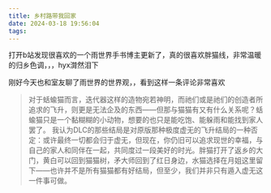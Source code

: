 ```yaml
---
title: 乡村路带我回家
date: 2024-03-18 19:56:04
tags:
---
```

打开b站发现很喜欢的一个雨世界手书博主更新了，真的很喜欢胖猫线，非常温暖的归乡色调，，，hyx潸然泪下

刚好今天也和室友聊了雨世界的世界观，，看到这样一条评论非常喜欢

>对于蛞蝓猫而言，迭代器这样的造物宛若神明，而祂们或是祂们的创造者所追求的飞升，则更是无法企及的东西——但那与猫猫有又有什么关系呢？蛞蝓猫只是一个黏糊糊的小动物，想要的也只是能吃饱、能躲雨和能找到家人罢了。
我认为DLC的那些结局是对原版那种极度虚无的飞升结局的一种否定：或许最终一切都会归于虚无，但现在，你仍旧可以追求现世的幸福，与自己的家人和同伴在一起，共同度过一段美好的时光。胖猫打开了返乡的大门，黄白可以回到猫猫树，矛大师回到了红日身边，水猫选择在月姐这里留下——也许并不是所有猫猫都有好结局，但至少，我们并非只有遁入虚无这一件事可做。